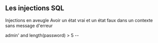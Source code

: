 ## Les injections SQL

Injections en aveugle
Avoir un état vrai et un état faux dans un contexte sans message d'erreur

admin' and length(password) > 5 --